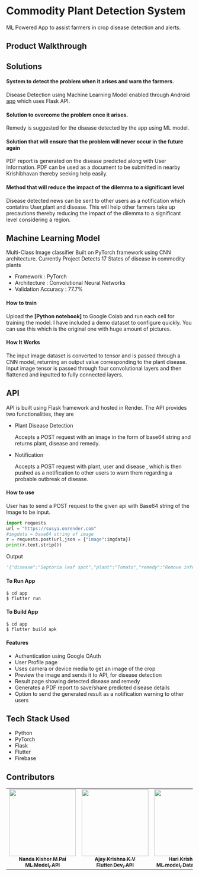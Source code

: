 # Commodity Plant Detection System

ML Powered App to assist farmers in crop disease detection and alerts.

## Product Walkthrough


## Solutions

#### System to detect the problem when it arises and warn the farmers.

Disease Detection using Machine Learning Model enabled through Android [app](https://drive.google.com/file/d/1OldNeNr5KRfFX5G56689_fnSCuSGvTCM/view?usp=sharing) which uses Flask API.

#### Solution to overcome the problem once it arises.

Remedy is suggested for the disease detected by the app using ML model.

#### Solution that will ensure that the problem will never occur in the future again

PDF report is generated on the disease predicted along with User Information. PDF can be used as a document to be submitted in nearby Krishibhavan thereby seeking help easily.

#### Method that will reduce the impact of the dilemma to a significant level

Disease detected news can be sent to other users as a notification which contatins User,plant and disease. This will help other farmers take up precautions thereby reducing the impact of the dilemma to a significant level considering a region.


## Machine Learning Model

Multi-Class Image classifier Built on PyTorch framework using CNN architecture. Currently Project Detects 17 States of disease in commodity plants 
* Framework : PyTorch
* Architecture : Convolutional Neural Networks
* Validation Accuracy : 77.7%



#### How to train

Upload the **[Python notebook]** to Google Colab and run each cell for training the model. I have included a demo dataset to configure quickly. You can use this which is the original one with huge amount of pictures.

#### How It Works

The input image dataset is converted to tensor and is passed through a CNN model, returning an output value corresponding to the plant disease. Input image tensor is passed through four convolutional layers and then flattened and inputted to fully connected layers.

## API

API is built using Flask framework and hosted in Render. The API provides two functionalities, they are

- Plant Disease Detection

    Accepts a POST request with an image in the form of base64 string and returns plant, disease and remedy.
    
- Notification
    
    Accepts a POST request with plant, user and disease , which is then pushed as a notification to other users to warn them regarding a probable outbreak of disease.
    

#### How to use


User has to send a POST request to the given api with Base64 string of the Image to be input. 

```python
import requests
url = "https://susya.onrender.com"
#imgdata = base64 string of image
r = requests.post(url,json = {"image":imgdata})
print(r.text.strip())
```
Output
```python
'{"disease":"Septoria leaf spot","plant":"Tomato","remedy":"Remove infected leaves immediately,......Fungonil and Daconil)."}'
```


#### To Run App

```shell
$ cd app
$ flutter run
```

#### To Build App

```shell
$ cd app 
$ flutter build apk
```

#### Features

- Authentication using Google OAuth
- User Profile page
- Uses camera or device media to get an image of the crop
- Preview the image and sends it to API, for disease detection
- Result page showing detected disease and remedy
- Generates a PDF report to save/share predicted disease details
- Option to send the generated result as a notification warning to other users


## Tech Stack Used

- Python
- PyTorch
- Flask
- Flutter
- Firebase


## Contributors

<table>
  <tr>

<td align="center"><a href="https://github.com/nandakishormpai"><img src="https://avatars.githubusercontent.com/u/57388834?v=4" width="180px;" alt=""/><br /><sub><b>Nanda Kishor M Pai<br />ML Model, API</b></sub></a><br />

  <td align="center"><a href="https://github.com/AJAYK-01"><img src="https://avatars.githubusercontent.com/u/55079486?v=4" width="180px;" alt=""/><br /><sub><b>Ajay Krishna K V<br /> Flutter Dev, API</b></sub></a><br />

  <td align="center"><a href="https://github.com/Harikrishnan6336"><img src="https://avatars.githubusercontent.com/u/53964426?v=4" width="180px;" alt=""/><br /><sub><b>Hari Krishnan U<br />ML model, Data collection</b></sub></a><br />

<td align="center"><a href="https://github.com/AntonySJohn"><img src="https://avatars.githubusercontent.com/u/57054372?v=4" width="180px;" alt=""/><br /><sub><b>Antony S John<br />Flutter Dev</b></sub></a><br />

</tr>
</table>
